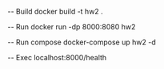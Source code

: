-- Build
docker build -t hw2 .

-- Run
docker run -dp 8000:8080 hw2

-- Run compose
docker-compose up hw2 -d

-- Exec
localhost:8000/health